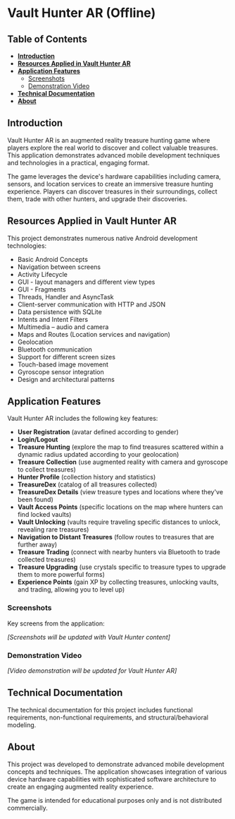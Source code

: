 # Vault Hunter AR (Offline)

## Table of Contents

* __[Introduction](#introduction)__
* __[Resources Applied in Vault Hunter AR](#resources-applied-in-vault-hunter-ar)__
* __[Application Features](#application-features)__
  * [Screenshots](#screenshots)
  * [Demonstration Video](#demonstration-video)
* __[Technical Documentation](#technical-documentation)__
* __[About](#about)__

## Introduction

Vault Hunter AR is an augmented reality treasure hunting game where players explore the real world to discover and collect valuable treasures. This application demonstrates advanced mobile development techniques and technologies in a practical, engaging format.

The game leverages the device's hardware capabilities including camera, sensors, and location services to create an immersive treasure hunting experience. Players can discover treasures in their surroundings, collect them, trade with other hunters, and upgrade their discoveries.

## Resources Applied in Vault Hunter AR

This project demonstrates numerous native Android development technologies:

* Basic Android Concepts
* Navigation between screens
* Activity Lifecycle
* GUI - layout managers and different view types
* GUI - Fragments
* Threads, Handler and AsyncTask
* Client-server communication with HTTP and JSON
* Data persistence with SQLite
* Intents and Intent Filters
* Multimedia – audio and camera
* Maps and Routes (Location services and navigation)
* Geolocation
* Bluetooth communication
* Support for different screen sizes
* Touch-based image movement
* Gyroscope sensor integration
* Design and architectural patterns

## Application Features

Vault Hunter AR includes the following key features:

* __User Registration__ (avatar defined according to gender)
* __Login/Logout__
* __Treasure Hunting__ (explore the map to find treasures scattered within a dynamic radius updated according to your geolocation)
* __Treasure Collection__ (use augmented reality with camera and gyroscope to collect treasures)
* __Hunter Profile__ (collection history and statistics)
* __TreasureDex__ (catalog of all treasures collected)
* __TreasureDex Details__ (view treasure types and locations where they've been found)
* __Vault Access Points__ (specific locations on the map where hunters can find locked vaults)
* __Vault Unlocking__ (vaults require traveling specific distances to unlock, revealing rare treasures)
* __Navigation to Distant Treasures__ (follow routes to treasures that are further away)
* __Treasure Trading__ (connect with nearby hunters via Bluetooth to trade collected treasures)
* __Treasure Upgrading__ (use crystals specific to treasure types to upgrade them to more powerful forms)
* __Experience Points__ (gain XP by collecting treasures, unlocking vaults, and trading, allowing you to level up)

### Screenshots

Key screens from the application:

*[Screenshots will be updated with Vault Hunter content]*

### Demonstration Video

*[Video demonstration will be updated for Vault Hunter AR]*

## Technical Documentation

The technical documentation for this project includes functional requirements, non-functional requirements, and structural/behavioral modeling.

## About

This project was developed to demonstrate advanced mobile development concepts and techniques. The application showcases integration of various device hardware capabilities with sophisticated software architecture to create an engaging augmented reality experience.

The game is intended for educational purposes only and is not distributed commercially.

